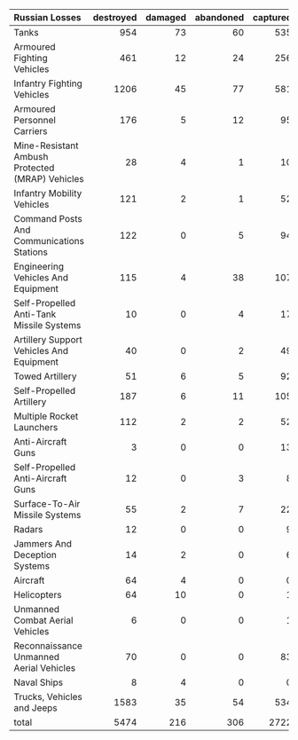 | Russian Losses                                   |   destroyed |   damaged |   abandoned |   captured |   total |
|:-------------------------------------------------|------------:|----------:|------------:|-----------:|--------:|
| Tanks                                            |         954 |        73 |          60 |        535 |    1622 |
| Armoured Fighting Vehicles                       |         461 |        12 |          24 |        256 |     753 |
| Infantry Fighting Vehicles                       |        1206 |        45 |          77 |        581 |    1909 |
| Armoured Personnel Carriers                      |         176 |         5 |          12 |         95 |     288 |
| Mine-Resistant Ambush Protected  (MRAP) Vehicles |          28 |         4 |           1 |         10 |      43 |
| Infantry Mobility Vehicles                       |         121 |         2 |           1 |         52 |     176 |
| Command Posts And Communications Stations        |         122 |         0 |           5 |         94 |     221 |
| Engineering Vehicles And Equipment               |         115 |         4 |          38 |        107 |     264 |
| Self-Propelled Anti-Tank Missile Systems         |          10 |         0 |           4 |         17 |      31 |
| Artillery Support Vehicles And Equipment         |          40 |         0 |           2 |         49 |      91 |
| Towed Artillery                                  |          51 |         6 |           5 |         92 |     154 |
| Self-Propelled Artillery                         |         187 |         6 |          11 |        105 |     309 |
| Multiple Rocket Launchers                        |         112 |         2 |           2 |         52 |     168 |
| Anti-Aircraft Guns                               |           3 |         0 |           0 |         13 |      16 |
| Self-Propelled Anti-Aircraft Guns                |          12 |         0 |           3 |          8 |      23 |
| Surface-To-Air Missile Systems                   |          55 |         2 |           7 |         22 |      86 |
| Radars                                           |          12 |         0 |           0 |          9 |      21 |
| Jammers And Deception Systems                    |          14 |         2 |           0 |          6 |      22 |
| Aircraft                                         |          64 |         4 |           0 |          0 |      68 |
| Helicopters                                      |          64 |        10 |           0 |          1 |      75 |
| Unmanned Combat Aerial Vehicles                  |           6 |         0 |           0 |          1 |       7 |
| Reconnaissance Unmanned Aerial Vehicles          |          70 |         0 |           0 |         83 |     153 |
| Naval Ships                                      |           8 |         4 |           0 |          0 |      12 |
| Trucks, Vehicles and Jeeps                       |        1583 |        35 |          54 |        534 |    2206 |
| total                                            |        5474 |       216 |         306 |       2722 |    8718 |